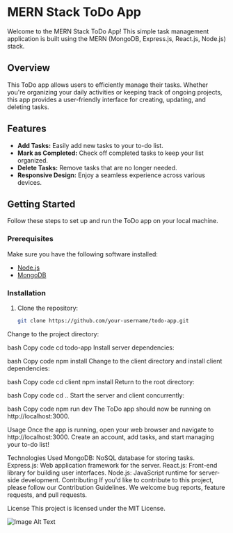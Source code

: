 # MERN Stack ToDo App

Welcome to the MERN Stack ToDo App! This simple task management application is built using the MERN (MongoDB, Express.js, React.js, Node.js) stack.

## Overview

This ToDo app allows users to efficiently manage their tasks. Whether you're organizing your daily activities or keeping track of ongoing projects, this app provides a user-friendly interface for creating, updating, and deleting tasks.

## Features

- **Add Tasks:** Easily add new tasks to your to-do list.
- **Mark as Completed:** Check off completed tasks to keep your list organized.
- **Delete Tasks:** Remove tasks that are no longer needed.
- **Responsive Design:** Enjoy a seamless experience across various devices.

## Getting Started

Follow these steps to set up and run the ToDo app on your local machine.

### Prerequisites

Make sure you have the following software installed:

- [Node.js](https://nodejs.org/)
- [MongoDB](https://www.mongodb.com/try/download/community)

### Installation

1. Clone the repository:

   ```bash
   git clone https://github.com/your-username/todo-app.git
Change to the project directory:

bash
Copy code
cd todo-app
Install server dependencies:

bash
Copy code
npm install
Change to the client directory and install client dependencies:

bash
Copy code
cd client
npm install
Return to the root directory:

bash
Copy code
cd ..
Start the server and client concurrently:

bash
Copy code
npm run dev
The ToDo app should now be running on http://localhost:3000.

Usage
Once the app is running, open your web browser and navigate to http://localhost:3000. Create an account, add tasks, and start managing your to-do list!

Technologies Used
MongoDB: NoSQL database for storing tasks.
Express.js: Web application framework for the server.
React.js: Front-end library for building user interfaces.
Node.js: JavaScript runtime for server-side development.
Contributing
If you'd like to contribute to this project, please follow our Contribution Guidelines. We welcome bug reports, feature requests, and pull requests.

License
This project is licensed under the MIT License.

![Image Alt Text](/todo.png)


